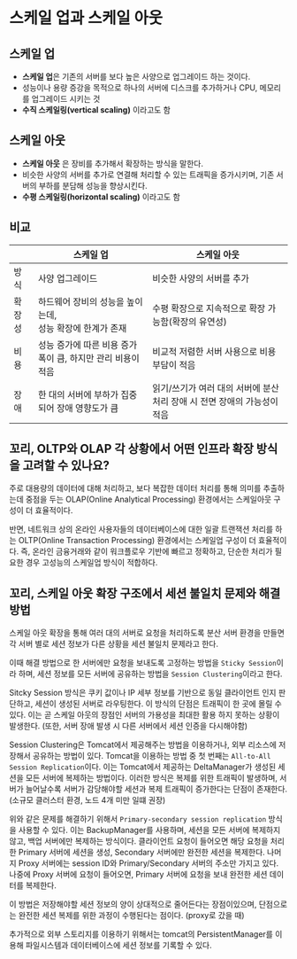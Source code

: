 # 스케일 업과 스케일 아웃

## 스케일 업

- **스케일 업**은 기존의 서버를 보다 높은 사양으로 업그레이드 하는 것이다.
- 성능이나 용량 증강을 목적으로 하나의 서버에 디스크를 추가하거나 CPU, 메모리를 업그레이드 시키는 것
- **수직 스케일링(vertical scaling)** 이라고도 함

## 스케일 아웃

- **스케일 아웃** 은 장비를 추가해서 확장하는 방식을 말한다.
- 비슷한 사양의 서버를 추가로 연결해 처리할 수 있는 트래픽을 증가시키며, 기존 서버의 부하를 분담해 성능을 향상시킨다.
- **수평 스케일링(horizontal scaling)** 이라고도 함

## 비교

|        | 스케일 업                                                     | 스케일 아웃                                                              |
| ------ | ------------------------------------------------------------- | ------------------------------------------------------------------------ |
| 방식   | 사양 업그레이드                                               | 비슷한 사양의 서버를 추가                                                |
| 확장성 | 하드웨어 장비의 성능을 높이는데, <br> 성능 확장에 한계가 존재 | 수평 확장으로 지속적으로 확장 가능함(확장의 유연성)                      |
| 비용   | 성능 증가에 따른 비용 증가폭이 큼, 하지만 관리 비용이 적음    | 비교적 저렴한 서버 사용으로 비용 부담이 적음                             |
| 장애   | 한 대의 서버에 부하가 집중되어 장애 영향도가 큼               | 읽기/쓰기가 여러 대의 서버에 분산 처리 장애 시 전면 장애의 가능성이 적음 |

## 꼬리, OLTP와 OLAP 각 상황에서 어떤 인프라 확장 방식을 고려할 수 있나요?

주로 대용량의 데이터에 대해 처리하고, 보다 복잡한 데이터 처리를 통해 의미를 추출하는데 중점을 두는 OLAP(Online Analytical Processing) 환경에서는 스케일아웃 구성이 더 효율적이다.

반면, 네트워크 상의 온라인 사용자들의 데이터베이스에 대한 일괄 트랜잭션 처리를 하는 OLTP(Online Transaction Processing) 환경에서는 스케일업 구성이 더 효율적이다. 즉, 온라인 금융거래와 같이 워크플로우 기반에 빠르고 정확하고, 단순한 처리가 필요한 경우 고성능의 스케일업 방식이 적합하다.

## 꼬리, 스케일 아웃 확장 구조에서 세션 불일치 문제와 해결 방법

스케일 아웃 확장을 통해 여러 대의 서버로 요청을 처리하도록 분산 서버 환경을 만들면 각 서버 별로 세션 정보가 다른 상황을 세션 불일치 문제라고 한다.

이때 해결 방법으로 한 서버에만 요청을 보내도록 고정하는 방법을 `Sticky Session`이라 하며, 세션 정보를 모든 서버에 공유하는 방법을 `Session Clustering`이라고 한다.

Sitcky Session 방식은 쿠키 값이나 IP 세부 정보를 기반으로 동일 클라이언트 인지 판단하고, 세션이 생성된 서버로 라우팅한다. 이 방식의 단점은 트래픽이 한 곳에 몰릴 수 있다. 이는 곧 스케일 아웃의 장점인 서버의 가용성을 최대한 활용 하지 못하는 상황이 발생한다. (또한, 서버 장애 발생 시 다른 서버에서 세션 인증을 다시해야함)

Session Clustering은 Tomcat에서 제공해주는 방법을 이용하거나, 외부 리소스에 저장해서 공유하는 방법이 있다. Tomcat을 이용하는 방법 중 첫 번째는 `All-to-All Session Replication`이다. 이는 Tomcat에서 제공하는 DeltaManager가 생성된 세션을 모든 서버에 복제하는 방법이다. 이러한 방식은 복제를 위한 트래픽이 발생하며, 서버가 늘어날수록 서버가 감당해야할 세션과 복제 트래픽이 증가한다는 단점이 존재한다. (소규모 클러스터 환경, 노드 4개 미만 일떄 권장)

위와 같은 문제를 해결하기 위해서 `Primary-secondary session replication` 방식을 사용할 수 있다. 이는 BackupManager를 사용하며, 세션을 모든 서버에 복제하지 않고, 백업 서버에만 복제하는 방식이다. 클라이언트 요청이 들어오면 해당 요청을 처리한 Primary 서버에 세션을 생성, Secondary 서버에만 완전한 세션을 복제한다. 나머지 Proxy 서버에는 session ID와 Primary/Secondary 서버의 주소만 가지고 있다. 나중에 Proxy 서버에 요청이 들어오면, Primary 서버에 요청을 보내 완전한 세션 데이터를 복제한다.

이 방법은 저장해야할 세션 정보의 양이 상대적으로 줄어든다는 장점이있으며, 단점으로는 완전한 세션 복제를 위한 과정이 수행된다는 점이다. (proxy로 갔을 때)

추가적으로 외부 스토리지를 이용하기 위해서는 tomcat의 PersistentManager를 이용해 파일시스템과 데이터베이스에 세션 정보를 기록할 수 있다.
